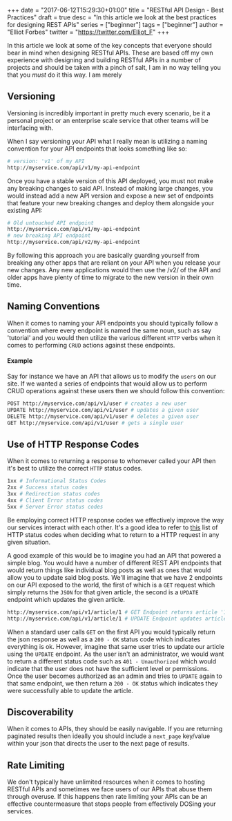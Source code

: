 +++
date = "2017-06-12T15:29:30+01:00"
title = "RESTful API Design - Best Practices"
draft = true
desc = "In this article we look at the best practices for designing REST APIs"
series = ["beginner"]
tags = ["beginner"]
author = "Elliot Forbes"
twitter = "https://twitter.com/Elliot_F"
+++

In this article we look at some of the key concepts that everyone should bear in mind when designing RESTful APIs. These are based off my own experience with designing and building RESTful APIs in a number of projects and should be taken with a pinch of salt, I am in no way telling you that you *must* do it this way. I am merely 



## Versioning

Versioning is incredibly important in pretty much every scenario, be it a personal project or an enterprise scale service that other teams will be interfacing with. 

When I say versioning your API what I really mean is utilizing a naming convention for your API endpoints that looks something like so:

~~~bash
# version: 'v1' of my API 
http://myservice.com/api/v1/my-api-endpoint
~~~

Once you have a stable version of this API deployed, you must not make any breaking changes to said API. Instead of making large changes, you would instead add a new API version and expose a new set of endpoints that feature your new breaking changes and deploy them alongside your existing API:

~~~bash
# Old untouched API endpoint
http://myservice.com/api/v1/my-api-endpoint
# new breaking API endpoint
http://myservice.com/api/v2/my-api-endpoint
~~~

By following this approach you are basically guarding yourself from breaking any other apps that are reliant on your API when you release your new changes. Any new applications would then use the /v2/ of the API and older apps have plenty of time to migrate to the new version in their own time. 

## Naming Conventions

When it comes to naming your API endpoints you should typically follow a convention where every endpoint is named the same noun, such as say 'tutorial' and you would then utilize the various different `HTTP` verbs when it comes to performing `CRUD` actions against these endpoints.

#### Example

Say for instance we have an API that allows us to modify the `users` on our site. If we wanted a series of endpoints that would allow us to perform CRUD operations against these users then we should follow this convention:

~~~bash
POST http://myservice.com/api/v1/user # creates a new user
UPDATE http://myservice.com/api/v1/user # updates a given user
DELETE http://myservice.com/api/v1/user # deletes a given user
GET http://myservice.com/api/v1/user # gets a single user
~~~


## Use of HTTP Response Codes

When it comes to returning a response to whomever called your API then it's best to utilize the correct `HTTP` status codes. 

~~~bash
1xx # Informational Status Codes
2xx # Success status codes
3xx # Redirection status codes
4xx # Client Error status codes
5xx # Server Error status codes
~~~

Be employing correct HTTP response codes we effectively improve the way our services interact with each other. It's a good idea to refer to [this](https://en.wikipedia.org/wiki/List_of_HTTP_status_codes) list of HTTP status codes when deciding what to return to a HTTP request in any given situation. 

A good example of this would be to imagine you had an API that powered a simple blog. You would have a number of different REST API endpoints that would return things like individual blog posts as well as ones that would allow you to update said blog posts. We'll imagine that we have 2 endpoints on our API exposed to the world, the first of which is a `GET` request which simply returns the `JSON` for that given article, the second is a `UPDATE` endpoint which updates the given article.

~~~bash
http://myservice.com/api/v1/article/1 # GET Endpoint returns article '1'
http://myservice.com/api/v1/article/1 # UPDATE Endpoint updates article '1'
~~~

When a standard user calls `GET` on the first API you would typically return the json response as well as a `200 - OK` status code which indicates everything is ok. However, imagine that same user tries to update our article using the `UPDATE` endpoint. As the user isn't an administrator, we would want to return a different status code such as `401 - Unauthorized` which would indicate that the user does not have the sufficient level or permissions. Once the user becomes authorized as an admin and tries to `UPDATE` again to that same endpoint, we then return a `200 - OK` status which indicates they were successfully able to update the article.

## Discoverability

When it comes to APIs, they should be easily navigable. If you are returning paginated results then ideally you should include a `next_page` key/value within your json that directs the user to the next page of results. 

## Rate Limiting

We don't typically have unlimited resources when it comes to hosting RESTful APIs and sometimes we face users of our APIs that abuse them through overuse. If this happens then rate limiting your APIs can be an effective countermeasure that stops people from effectively DOSing your services. 

  